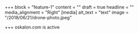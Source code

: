 +++
block = "feature-1"
content = ""
draft = true
headline = ""
media_alignment = "Right"
[media]
alt_text = "text"
image = "/2018/06/21/drone-photo.jpeg"

+++
oskalon.com is active